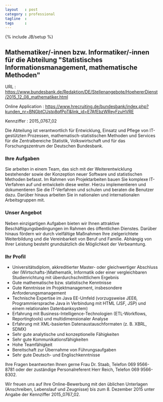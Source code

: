 ```yaml
---
layout   : post
category : professional
tagline  :
tags     :
---
```

{% include JB/setup %}

## Mathematiker/-innen bzw. Informatiker/-innen für die Abteilung "Statistisches Informationsmanagement, mathematische Methoden"

URL
:   https://www.bundesbank.de/Redaktion/DE/Stellenangebote/HoehererDienst/2015_12_08_mathematiker.html

Online Application
:   https://www.hrecruiting.de/bundesbank/index.php?kunden_nr=BNGbtCUstp8qfPpT&link_id=E7AfEbzWReyFzuHVRE

Kennziffer
:   2015_0767_02

Die Abteilung ist verantwortlich für Entwicklung, Einsatz und Pflege von IT-gestützten Prozessen, mathematisch-statistischen Methoden und Services für die Zentralbereiche Statistik, Volkswirtschaft und für das Forschungszentrum der Deutschen Bundesbank.
 
### Ihre Aufgaben

Sie arbeiten in einem Team, das sich mit der Weiterentwicklung bestehender sowie der Konzeption neuer Software und statistischen Methoden befasst. Im Rahmen von Projektarbeiten bauen Sie komplexe IT-Verfahren auf und entwickeln diese weiter. Hierzu implementieren und dokumentieren Sie die IT-Verfahren und schulen und beraten die Benutzer dazu. Darüber hinaus arbeiten Sie in nationalen und internationalen Arbeitsgruppen mit.
 
### Unser Angebot

Neben einzigartigen Aufgaben bieten wir Ihnen attraktive Beschäftigungsbedingungen im Rahmen des öffentlichen Dienstes. Darüber hinaus fördern wir durch vielfältige Maßnahmen Ihre zielgerichtete Weiterbildung und die Vereinbarkeit von Beruf und Familie. Abhängig von Ihrer Leistung besteht grundsätzlich die Möglichkeit der Verbeamtung.

### Ihr Profil

- Universitätsdiplom, akkreditierter Master- oder gleichwertiger Abschluss der (Wirtschafts-)Mathematik, Informatik oder einer vergleichbaren Studienrichtung mit überdurchschnittlichem Ergebnis
- Gute mathematische bzw. statistische Kenntnisse
- Gute Kenntnisse im Projektmanagement, insbesondere Anforderungsmanagement
- Technische Expertise im Java EE-Umfeld (vorzugsweise JEE6, Programmiersprache Java in Verbindung mit HTML (JSF, JSP) und einem relationalen Datenbanksystem)
- Erfahrung mit Business-Intelligence-Technologien (ETL-Workflows, Reportingtools) und multidimensionaler Analyse
- Erfahrung mit XML-basierten Datenaustauschformaten (z. B. XBRL, SDMX)
- Sehr gute analytische und konzeptionelle Fähigkeiten
- Sehr gute Kommunikationsfähigkeiten
- Hohe Teamfähigkeit
- Bereitschaft zur Übernahme von Führungsaufgaben
- Sehr gute Deutsch- und Englischkenntnisse
 
Ihre Fragen beantworten Ihnen gerne Frau Dr. Staab, Telefon 069 9566-8781 oder der zuständige Personalreferent Herr Reich, Telefon 069 9566-8302.

Wir freuen uns auf Ihre Online-Bewerbung mit den üblichen Unterlagen (Anschreiben, Lebenslauf und Zeugnisse) bis zum 
8. Dezember 2015 unter Angabe der Kennziffer 2015_0767_02.
